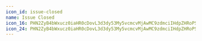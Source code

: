 ```yaml
---
icon_id: issue-closed
name: Issue Closed
icon_16: PHN2ZyB4bWxucz0iaHR0cDovL3d3dy53My5vcmcvMjAwMC9zdmciIHdpZHRoPSIxNiIgaGVpZ2h0PSIxNiIgdmlld0JveD0iMCAwIDE2IDE2Ij48cGF0aCBkPSJNMTEuMjggNi43OGEuNzUuNzUgMCAwMC0xLjA2LTEuMDZMNy4yNSA4LjY5IDUuNzggNy4yMmEuNzUuNzUgMCAwMC0xLjA2IDEuMDZsMiAyYS43NS43NSAwIDAwMS4wNiAwbDMuNS0zLjV6Ii8+PHBhdGggZmlsbC1ydWxlPSJldmVub2RkIiBkPSJNMTYgOEE4IDggMCAxMTAgOGE4IDggMCAwMTE2IDB6bS0xLjUgMGE2LjUgNi41IDAgMTEtMTMgMCA2LjUgNi41IDAgMDExMyAweiIvPjwvc3ZnPg==
icon_24: PHN2ZyB4bWxucz0iaHR0cDovL3d3dy53My5vcmcvMjAwMC9zdmciIHdpZHRoPSIyNCIgaGVpZ2h0PSIyNCIgdmlld0JveD0iMCAwIDI0IDI0Ij48cGF0aCBkPSJNMTcuMjggOS4yOGEuNzUuNzUgMCAwMC0xLjA2LTEuMDZsLTUuOTcgNS45Ny0yLjQ3LTIuNDdhLjc1Ljc1IDAgMDAtMS4wNiAxLjA2bDMgM2EuNzUuNzUgMCAwMDEuMDYgMGw2LjUtNi41eiIvPjxwYXRoIGZpbGwtcnVsZT0iZXZlbm9kZCIgZD0iTTEyIDFDNS45MjUgMSAxIDUuOTI1IDEgMTJzNC45MjUgMTEgMTEgMTEgMTEtNC45MjUgMTEtMTFTMTguMDc1IDEgMTIgMXpNMi41IDEyYTkuNSA5LjUgMCAxMTE5IDAgOS41IDkuNSAwIDAxLTE5IDB6Ii8+PC9zdmc+
---
```

